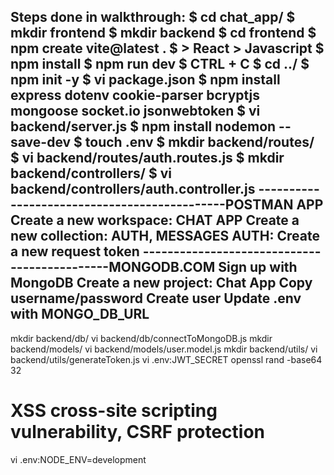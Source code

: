 
Steps done in walkthrough:
$ cd chat_app/
$ mkdir frontend
$ mkdir backend
$ cd frontend
$ npm create vite@latest .
$ > React > Javascript
$ npm install
$ npm run dev
$ CTRL + C
$ cd ../
$ npm init -y
$ vi package.json
$ npm install express dotenv cookie-parser bcryptjs mongoose socket.io jsonwebtoken
$ vi backend/server.js
$ npm install nodemon --save-dev
$ touch .env
$ mkdir backend/routes/
$ vi backend/routes/auth.routes.js
$ mkdir backend/controllers/
$ vi backend/controllers/auth.controller.js
---------------------------------------------POSTMAN APP
Create a new workspace: CHAT APP
Create a new collection: AUTH, MESSAGES
AUTH: Create a new request token
---------------------------------------------MONGODB.COM
Sign up with MongoDB
Create a new project: Chat App
Copy username/password
Create user
Update .env with MONGO_DB_URL
---------------------------------------------
mkdir backend/db/
vi backend/db/connectToMongoDB.js
mkdir backend/models/
vi backend/models/user.model.js
mkdir backend/utils/
vi backend/utils/generateToken.js
vi .env:JWT_SECRET
openssl rand -base64 32
# XSS cross-site scripting vulnerability, CSRF protection
vi .env:NODE_ENV=development






